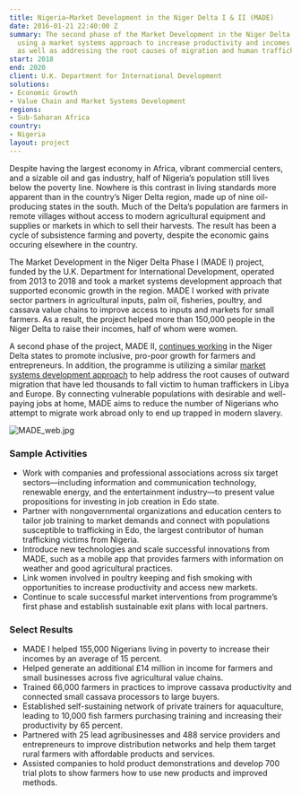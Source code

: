 ```yaml
---
title: Nigeria—Market Development in the Niger Delta I & II (MADE)
date: 2016-01-21 22:40:00 Z
summary: The second phase of the Market Development in the Niger Delta project is
  using a market systems approach to increase productivity and incomes for poor farmers
  as well as addressing the root causes of migration and human trafficking from Nigeria.
start: 2018
end: 2020
client: U.K. Department for International Development
solutions:
- Economic Growth
- Value Chain and Market Systems Development
regions:
- Sub-Saharan Africa
country:
- Nigeria
layout: project
---
```


Despite having the largest economy in Africa, vibrant commercial centers, and a sizable oil and gas industry, half of Nigeria’s population still lives below the poverty line. Nowhere is this contrast in living standards more apparent than in the country’s Niger Delta region, made up of nine oil-producing states in the south. Much of the Delta’s population are farmers in remote villages without access to modern agricultural equipment and supplies or markets in which to sell their harvests. The result has been a cycle of subsistence farming and poverty, despite the economic gains occuring elsewhere in the country.

The Market Development in the Niger Delta Phase I (MADE I) project, funded by the U.K. Department for International Development, operated from 2013 to 2018 and took a market systems development approach that supported economic growth in the region. MADE I worked with private sector partners in agricultural inputs, palm oil, fisheries, poultry, and cassava value chains to improve access to inputs and markets for small farmers. As a result, the project helped more than 150,000 people in the Niger Delta to raise their incomes, half of whom were women.

A second phase of the project, MADE II, [continues working](http://dai-global-developments.com/articles/using-market-driven-strategies-to-reduce-poverty-and-human-trafficking-in-nigeria/) in the Niger Delta states to promote inclusive, pro-poor growth for farmers and entrepreneurs. In addition, the programme is utilizing a similar [market systems development approach](http://dai-global-developments.com/articles/market-systems-development-a-primer-on-pro-poor-programming/) to help address the root causes of outward migration that have led thousands to fall victim to human traffickers in Libya and Europe. By connecting vulnerable populations with desirable and well-paying jobs at home, MADE aims to reduce the number of Nigerians who attempt to migrate work abroad only to end up trapped in modern slavery.

![MADE_web.jpg](/uploads/MADE_web.jpg)

### Sample Activities

* Work with companies and professional associations across six target sectors—including information and communication technology, renewable energy, and the entertainment industry—to present value propositions for investing in job creation in Edo state.
* Partner with nongovernmental organizations and education centers to tailor job training to market demands and connect with populations susceptible to trafficking in Edo, the largest contributor of human trafficking victims from Nigeria.
* Introduce new technologies and scale successful innovations from MADE, such as a mobile app that provides farmers with information on weather and good agricultural practices.
* Link women involved in poultry keeping and fish smoking with opportunities to increase productivity and access new markets.
* Continue to scale successful market interventions from programme’s first phase and establish sustainable exit plans with local partners.

### Select Results

* MADE I helped 155,000 Nigerians living in poverty to increase their incomes by an average of 15 percent.
* Helped generate an additional £14 million in income for farmers and small businesses across five agricultural value chains.
* Trained 66,000 farmers in practices to improve cassava productivity and connected small cassava processors to large buyers.
* Established self-sustaining network of private trainers for aquaculture, leading to 10,000 fish farmers purchasing training and increasing their productivity by 65 percent.
* Partnered with 25 lead agribusinesses and 488 service providers and entrepreneurs to improve distribution networks and help them target rural farmers with affordable products and services.
* Assisted companies to hold product demonstrations and develop 700 trial plots to show farmers how to use new products and improved methods.